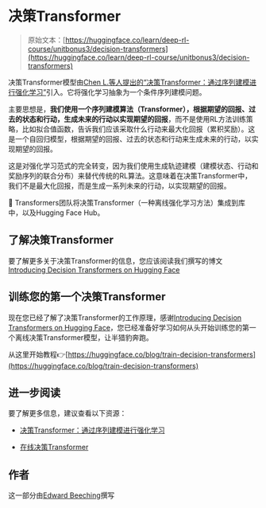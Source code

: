 # 决策Transformer

> 原始文本：[https://huggingface.co/learn/deep-rl-course/unitbonus3/decision-transformers](https://huggingface.co/learn/deep-rl-course/unitbonus3/decision-transformers)

决策Transformer模型由[Chen L.等人提出的“决策Transformer：通过序列建模进行强化学习”](https://arxiv.org/abs/2106.01345)引入。它将强化学习抽象为一个条件序列建模问题。

主要思想是，**我们使用一个序列建模算法（Transformer），根据期望的回报、过去的状态和行动，生成未来的行动以实现期望的回报**，而不是使用RL方法训练策略，比如拟合值函数，告诉我们应该采取什么行动来最大化回报（累积奖励）。这是一个自回归模型，根据期望的回报、过去的状态和行动来生成未来的行动，以实现期望的回报。

这是对强化学习范式的完全转变，因为我们使用生成轨迹建模（建模状态、行动和奖励序列的联合分布）来替代传统的RL算法。这意味着在决策Transformer中，我们不是最大化回报，而是生成一系列未来的行动，以实现期望的回报。

🤗 Transformers团队将决策Transformer（一种离线强化学习方法）集成到库中，以及Hugging Face Hub。

## 了解决策Transformer

要了解更多关于决策Transformer的信息，您应该阅读我们撰写的博文[Introducing Decision Transformers on Hugging Face](https://huggingface.co/blog/decision-transformers)

## 训练您的第一个决策Transformer

现在您已经了解了决策Transformer的工作原理，感谢[Introducing Decision Transformers on Hugging Face](https://huggingface.co/blog/decision-transformers)，您已经准备好学习如何从头开始训练您的第一个离线决策Transformer模型，让半猎豹奔跑。

从这里开始教程👉[https://huggingface.co/blog/train-decision-transformers](https://huggingface.co/blog/train-decision-transformers)

## 进一步阅读

要了解更多信息，建议查看以下资源：

+   [决策Transformer：通过序列建模进行强化学习](https://arxiv.org/abs/2106.01345)

+   [在线决策Transformer](https://arxiv.org/abs/2202.05607)

## 作者

这一部分由[Edward Beeching](https://twitter.com/edwardbeeching)撰写
